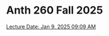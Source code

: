 # Anth 260 Fall 2025


[Lecture Date: Jan 9, 2025 09:09 AM](https://wsu.zoom.us/rec/share/azdybCKXrtKPhKLHoOGUTP5eZR4o04K5t0vj3JORD1ZhlbaLHriJrSeQCnA20439.Vs44UJAzHpf0ytXC)

